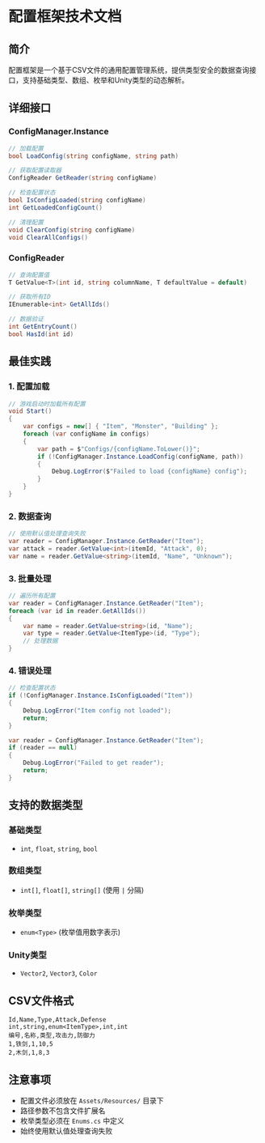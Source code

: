 # 配置框架技术文档

## 简介
配置框架是一个基于CSV文件的通用配置管理系统，提供类型安全的数据查询接口，支持基础类型、数组、枚举和Unity类型的动态解析。

## 详细接口

### ConfigManager.Instance
```csharp
// 加载配置
bool LoadConfig(string configName, string path)

// 获取配置读取器
ConfigReader GetReader(string configName)

// 检查配置状态
bool IsConfigLoaded(string configName)
int GetLoadedConfigCount()

// 清理配置
void ClearConfig(string configName)
void ClearAllConfigs()
```

### ConfigReader
```csharp
// 查询配置值
T GetValue<T>(int id, string columnName, T defaultValue = default)

// 获取所有ID
IEnumerable<int> GetAllIds()

// 数据验证
int GetEntryCount()
bool HasId(int id)
```

## 最佳实践

### 1. 配置加载
```csharp
// 游戏启动时加载所有配置
void Start()
{
    var configs = new[] { "Item", "Monster", "Building" };
    foreach (var configName in configs)
    {
        var path = $"Configs/{configName.ToLower()}";
        if (!ConfigManager.Instance.LoadConfig(configName, path))
        {
            Debug.LogError($"Failed to load {configName} config");
        }
    }
}
```

### 2. 数据查询
```csharp
// 使用默认值处理查询失败
var reader = ConfigManager.Instance.GetReader("Item");
var attack = reader.GetValue<int>(itemId, "Attack", 0);
var name = reader.GetValue<string>(itemId, "Name", "Unknown");
```

### 3. 批量处理
```csharp
// 遍历所有配置
var reader = ConfigManager.Instance.GetReader("Item");
foreach (var id in reader.GetAllIds())
{
    var name = reader.GetValue<string>(id, "Name");
    var type = reader.GetValue<ItemType>(id, "Type");
    // 处理数据
}
```

### 4. 错误处理
```csharp
// 检查配置状态
if (!ConfigManager.Instance.IsConfigLoaded("Item"))
{
    Debug.LogError("Item config not loaded");
    return;
}

var reader = ConfigManager.Instance.GetReader("Item");
if (reader == null)
{
    Debug.LogError("Failed to get reader");
    return;
}
```

## 支持的数据类型

### 基础类型
- `int`, `float`, `string`, `bool`

### 数组类型
- `int[]`, `float[]`, `string[]` (使用 `|` 分隔)

### 枚举类型
- `enum<Type>` (枚举值用数字表示)

### Unity类型
- `Vector2`, `Vector3`, `Color`

## CSV文件格式
```csv
Id,Name,Type,Attack,Defense
int,string,enum<ItemType>,int,int
编号,名称,类型,攻击力,防御力
1,铁剑,1,10,5
2,木剑,1,8,3
```

## 注意事项
- 配置文件必须放在 `Assets/Resources/` 目录下
- 路径参数不包含文件扩展名
- 枚举类型必须在 `Enums.cs` 中定义
- 始终使用默认值处理查询失败